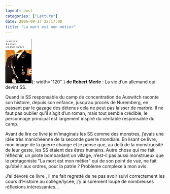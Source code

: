```yaml
---
layout: post
categories: ["Lecture"]
date: 2006-09-27 22:17:00
title: "La mort est mon métier"
---
```


![couverture](/assets/images/couv_lecture/mort_metier.webp){: width="120" } **de Robert Merle** : La vie d’un allemand qui devint SS.

Quand le SS responsable du camp de concentration de Auswitch raconte son
histoire, depuis son enfance, jusqu’au procès de Nuremberg, en passant
par le gazage des détenus cela ne peut pas laisser de marbre. Il ne faut
pas oublier qu’il s’agit d’un roman, mais tout semble crédible, le
personnage principal est largement inspiré du véritable responsable du
camp.

Avant de lire ce livre je m’imaginais les SS comme des monstres,
j’avais une idée très manichéenne de la seconde guerre mondiale. En
lisant ce livre, mon image de la guerre change et je pense que, au delà
de la monstruosité de leur geste, les SS étaient des êtres humains.
Autre chose qui me fait réfléchir, un pilote bombardant un village,
n’est-il pas aussi monstrueux que le protagoniste "La mort est mon
métier" qui de son point de vue, ne fait qu’obéir aux ordres, pour
la patrie ? Problème complexe à mon avis.

J’ai dévoré ce livre , il me fait regretté de ne pas avoir suivi
correctement les cours d’Histoire au collège/lycée, j’y ai sûrement
loupé de nombreuses réflexions intéressantes…


